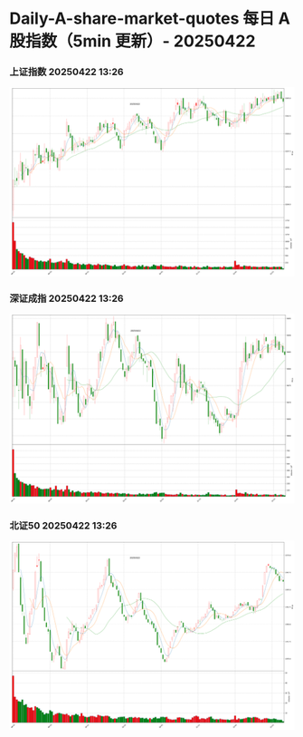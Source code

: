 
# Daily-A-share-market-quotes 每日 A 股指数（5min 更新）- 20250422

### 上证指数 20250422 13:26
![](./fig/2025/4/20250422-sh000001.png)

### 深证成指 20250422 13:26
![](./fig/2025/4/20250422-sz399001.png)

### 北证50 20250422 13:26
![](./fig/2025/4/20250422-bj899050.png)
